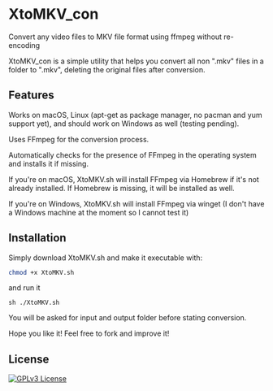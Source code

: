 # XtoMKV_con
Convert any video files to MKV file format using ffmpeg without re-encoding


XtoMKV_con is a simple utility that helps you convert all non ".mkv" files in a folder to ".mkv", deleting the original files after conversion.

## Features

Works on macOS, Linux (apt-get as package manager, no pacman and yum support yet), and should work on Windows as well (testing pending).

Uses FFmpeg for the conversion process.

Automatically checks for the presence of FFmpeg in the operating system and installs it if missing.

If you're on macOS, XtoMKV.sh will install FFmpeg via Homebrew if it's not already installed. If Homebrew is missing, it will be installed as well.

If you're on Windows, XtoMKV.sh will install FFmpeg via winget (I don't have a Windows machine at the moment so I cannot test it)


## Installation

Simply download XtoMKV.sh and make it executable with:
```bash
chmod +x XtoMKV.sh
```
and run it
```
sh ./XtoMKV.sh
```
You will be asked for input and output folder before stating conversion.

Hope you like it! Feel free to fork and improve it!

## License

[![GPLv3 License](https://img.shields.io/badge/License-GPL%20v3-yellow.svg)](https://opensource.org/licenses/)
